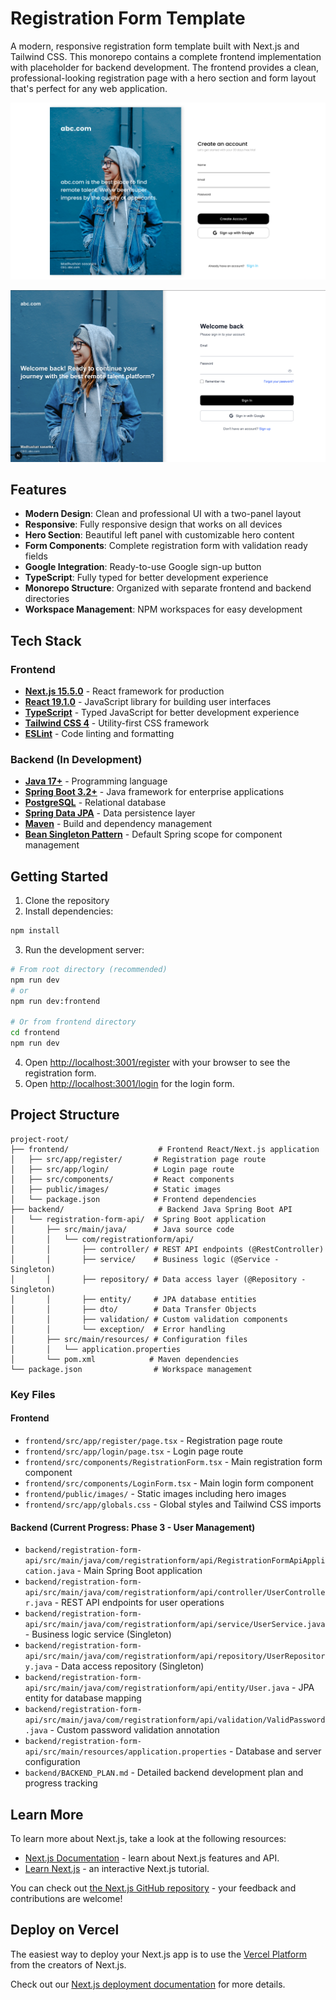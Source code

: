 # Registration Form Template

A modern, responsive registration form template built with Next.js and Tailwind CSS. This monorepo contains a complete frontend implementation with placeholder for backend development. The frontend provides a clean, professional-looking registration page with a hero section and form layout that's perfect for any web application.

![Registration Form Template](frontend/public/images/registerFormTemplate1.png)

![Login Form Template](frontend/public/images/loginFormTemplate1.png)

## Features

- **Modern Design**: Clean and professional UI with a two-panel layout
- **Responsive**: Fully responsive design that works on all devices
- **Hero Section**: Beautiful left panel with customizable hero content
- **Form Components**: Complete registration form with validation ready fields
- **Google Integration**: Ready-to-use Google sign-up button
- **TypeScript**: Fully typed for better development experience
- **Monorepo Structure**: Organized with separate frontend and backend directories
- **Workspace Management**: NPM workspaces for easy development

## Tech Stack

### Frontend
- **[Next.js 15.5.0](https://nextjs.org)** - React framework for production
- **[React 19.1.0](https://reactjs.org)** - JavaScript library for building user interfaces
- **[TypeScript](https://www.typescriptlang.org)** - Typed JavaScript for better development experience
- **[Tailwind CSS 4](https://tailwindcss.com)** - Utility-first CSS framework
- **[ESLint](https://eslint.org)** - Code linting and formatting

### Backend (In Development)
- **[Java 17+](https://openjdk.java.net/)** - Programming language
- **[Spring Boot 3.2+](https://spring.io/projects/spring-boot)** - Java framework for enterprise applications
- **[PostgreSQL](https://www.postgresql.org/)** - Relational database
- **[Spring Data JPA](https://spring.io/projects/spring-data-jpa)** - Data persistence layer
- **[Maven](https://maven.apache.org/)** - Build and dependency management
- **[Bean Singleton Pattern](https://docs.spring.io/spring-framework/docs/current/reference/html/core.html#beans-factory-scopes-singleton)** - Default Spring scope for component management

## Getting Started

1. Clone the repository
2. Install dependencies:

```bash
npm install
```

3. Run the development server:

```bash
# From root directory (recommended)
npm run dev
# or
npm run dev:frontend

# Or from frontend directory
cd frontend
npm run dev
```

4. Open [http://localhost:3001/register](http://localhost:3001/register) with your browser to see the registration form.
5. Open [http://localhost:3001/login](http://localhost:3001/login) for the login form.

## Project Structure

```
project-root/
├── frontend/                    # Frontend React/Next.js application
│   ├── src/app/register/       # Registration page route
│   ├── src/app/login/          # Login page route
│   ├── src/components/         # React components
│   ├── public/images/          # Static images
│   └── package.json            # Frontend dependencies
├── backend/                     # Backend Java Spring Boot API
│   └── registration-form-api/  # Spring Boot application
│       ├── src/main/java/      # Java source code
│       │   └── com/registrationform/api/
│       │       ├── controller/ # REST API endpoints (@RestController)
│       │       ├── service/    # Business logic (@Service - Singleton)
│       │       ├── repository/ # Data access layer (@Repository - Singleton)
│       │       ├── entity/     # JPA database entities
│       │       ├── dto/        # Data Transfer Objects
│       │       ├── validation/ # Custom validation components
│       │       └── exception/  # Error handling
│       ├── src/main/resources/ # Configuration files
│       │   └── application.properties
│       └── pom.xml            # Maven dependencies
└── package.json                # Workspace management
```

### Key Files

#### Frontend
- `frontend/src/app/register/page.tsx` - Registration page route
- `frontend/src/app/login/page.tsx` - Login page route
- `frontend/src/components/RegistrationForm.tsx` - Main registration form component
- `frontend/src/components/LoginForm.tsx` - Main login form component
- `frontend/public/images/` - Static images including hero images
- `frontend/src/app/globals.css` - Global styles and Tailwind CSS imports

#### Backend (Current Progress: Phase 3 - User Management)
- `backend/registration-form-api/src/main/java/com/registrationform/api/RegistrationFormApiApplication.java` - Main Spring Boot application
- `backend/registration-form-api/src/main/java/com/registrationform/api/controller/UserController.java` - REST API endpoints for user operations
- `backend/registration-form-api/src/main/java/com/registrationform/api/service/UserService.java` - Business logic service (Singleton)
- `backend/registration-form-api/src/main/java/com/registrationform/api/repository/UserRepository.java` - Data access repository (Singleton)
- `backend/registration-form-api/src/main/java/com/registrationform/api/entity/User.java` - JPA entity for database mapping
- `backend/registration-form-api/src/main/java/com/registrationform/api/validation/ValidPassword.java` - Custom password validation annotation
- `backend/registration-form-api/src/main/resources/application.properties` - Database and server configuration
- `backend/BACKEND_PLAN.md` - Detailed backend development plan and progress tracking

## Learn More

To learn more about Next.js, take a look at the following resources:

- [Next.js Documentation](https://nextjs.org/docs) - learn about Next.js features and API.
- [Learn Next.js](https://nextjs.org/learn) - an interactive Next.js tutorial.

You can check out [the Next.js GitHub repository](https://github.com/vercel/next.js) - your feedback and contributions are welcome!

## Deploy on Vercel

The easiest way to deploy your Next.js app is to use the [Vercel Platform](https://vercel.com/new?utm_medium=default-template&filter=next.js&utm_source=create-next-app&utm_campaign=create-next-app-readme) from the creators of Next.js.

Check out our [Next.js deployment documentation](https://nextjs.org/docs/app/building-your-application/deploying) for more details.